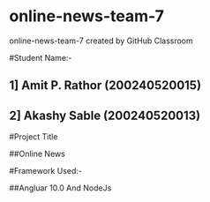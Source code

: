 # online-news-team-7
online-news-team-7 created by GitHub Classroom

#Student Name:- 

## 1] Amit P. Rathor (200240520015)
## 2] Akashy Sable (200240520013)



#Project Title

##Online News



#Framework Used:-

##Angluar 10.0 And NodeJs





